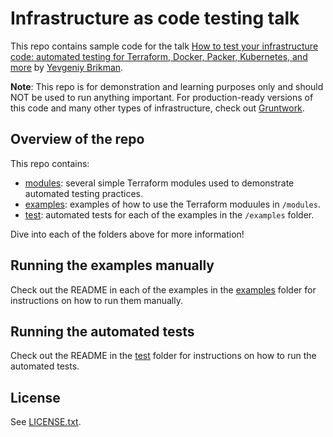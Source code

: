 # Infrastructure as code testing talk

This repo contains sample code for the talk [How to test your infrastructure code: automated testing for Terraform, 
Docker, Packer, Kubernetes, and more](https://qconsf.com/sf2019/presentation/infrastructure-0) by 
[Yevgeniy Brikman](https://www.ybrikman.com/).

**Note**: This repo is for demonstration and learning purposes only and should NOT be used to run anything important. 
For production-ready versions of this code and many other types of infrastructure, check out 
[Gruntwork](https://gruntwork.io/).

## Overview of the repo

This repo contains:

* [modules](/modules): several simple Terraform modules used to demonstrate automated testing practices. 
* [examples](/examples): examples of how to use the Terraform moduules in `/modules`. 
* [test](/test): automated tests for each of the examples in the `/examples` folder.

Dive into each of the folders above for more information!

## Running the examples manually

Check out the README in each of the examples in the [examples](/examples) folder for instructions on how to run them 
manually.

## Running the automated tests 

Check out the README in the [test](/test) folder for instructions on how to run the automated tests.

## License

See [LICENSE.txt](LICENSE.txt).  